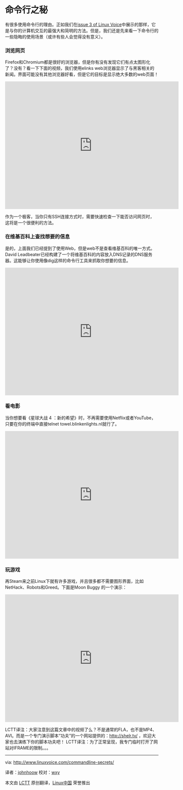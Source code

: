 命令行之秘
================================================================================
有很多使用命令行的理由。正如我们在[issue 3 of Linux Voice][1]中展示的那样，它是与你的计算机交互的最强大和简明的方法。但是，我们还是先来看一下命令行的一些隐晦的使用场景（或许有些人会觉得没有意义）。

### 浏览网页 ###

Firefox和Chromium都是很好的浏览器，但是你有没有发现它们有点太图形化了？没有？看一下下面的视频，我们使用elinks web浏览器显示了与黑客相关的新闻。界面可能没有其他浏览器好看，但是它的目标是显示绝大多数的web页面！

<iframe width="570" scrolling="no" height="418" src="http://shelr.tv/records/5368d80796608063a3000072/embed" style="border: 0; id="shelr_record_5368d80796608063a3000072"></iframe>

作为一个极客，当你只有SSH连接方式时，需要快速检查一下能否访问网页时，这将是一个很便利的方法。

### 在维基百科上查找想要的信息 ###

是的，上面我们已经提到了使用Web，但是web不是查看维基百科的唯一方式。David Leadbeater已经构建了一个将维基百科的内容放入DNS记录的DNS服务器。这能够让你使用像dig这样的命令行工具来抓取你想要的信息。

<iframe width="570" scrolling="no" height="418" src="http://shelr.tv/records/5368bfa896608063a300006d/embed" style="border: 0;" id="shelr_record_5368bfa896608063a300006d"></iframe>

### 看电影 ###

当你想要看《星球大战 4 ：新的希望》时，不再需要使用Netflix或者YouTube，只要在你的终端中直接telnet towel.blinkenlights.nl就行了。

<iframe width="570" scrolling="no" height="418" style="border: 0" src="http://shelr.tv/records/5368be5296608063a300006c/embed" id="shelr_record_5368be5296608063a300006c" border="0"></iframe>

### 玩游戏 ###

再Steam来之前Linux下就有许多游戏，并且很多都不需要图形界面，比如NetHack、Robots和Greed。下面是Moon Buggy 的一个演示：

<iframe width="570" scrolling="no" height="418" style="border: 0" src="http://shelr.tv/records/5368ca4596608063a300006f/embed" id="shelr_record_5368ca4596608063a300006f" border="0"></iframe>

LCTT译注：大家注意到这篇文章中的视频了么？不是通常的FLA，也不是MP4、AVI。而是一个专门演示脚本“功夫”的一个网站提供的：http://shelr.tv/ ，欢迎大家也去演练下你的脚本功夫吧！
LCTT译注：为了正常呈现，我专门临时打开了网站对IFRAME的限制。。。

--------------------------------------------------------------------------------

via: http://www.linuxvoice.com/commandline-secrets/

译者：[johnhoow](https://github.com/johnhoow ) 校对：[wxy](https://github.com/wxy)

本文由 [LCTT](https://github.com/LCTT/TranslateProject) 原创翻译，[Linux中国](http://linux.cn/) 荣誉推出

[1]:http://www.linuxvoice.com/issue-3-is-out/
